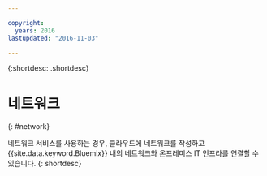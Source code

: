 ```yaml
---

copyright:
  years: 2016
lastupdated: "2016-11-03"

---
```


{:shortdesc: .shortdesc}

# 네트워크
{: #network}

네트워크 서비스를 사용하는 경우, 클라우드에 네트워크를 작성하고 {{site.data.keyword.Bluemix}} 내의 네트워크와 온프레미스 IT 인프라를 연결할 수 있습니다.
{: shortdesc}
